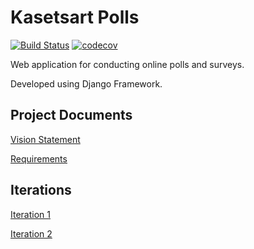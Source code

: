 # Kasetsart Polls

[![Build Status](https://travis-ci.com/kaesrel/ku-polls.svg?branch=master)](https://travis-ci.com/kaesrel/ku-polls)
[![codecov](https://codecov.io/gh/kaesrel/ku-polls/branch/master/graph/badge.svg)](https://codecov.io/gh/kaesrel/ku-polls)


Web application for conducting online polls and surveys.

Developed using Django Framework.

## Project Documents

[Vision Statement](../../wiki/Vision%20Statement)

[Requirements](../../wiki/Requirements)

## Iterations

[Iteration 1](../../wiki/Iteration%201%20Plan)

[Iteration 2](../../wiki/Iteration%202%20Plan)
